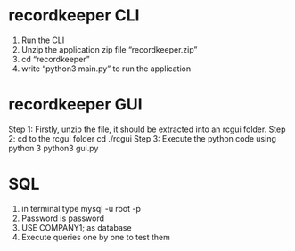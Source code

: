 # recordkeeper CLI
1.	Run the CLI
2.	Unzip the application zip file “recordkeeper.zip”
3.	cd “recordkeeper”
4.	write “python3 main.py” to run the application
# recordkeeper GUI

Step 1:
Firstly, unzip the file, it should be extracted into an rcgui folder.
Step 2:
cd to the rcgui folder
cd ./rcgui
Step 3:
Execute the python code using python 3
python3 gui.py
# SQL

1. in terminal type mysql -u root -p
2. Password is password
3. USE COMPANY1; as database
4. Execute queries one by one to test them
